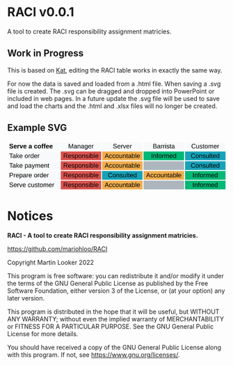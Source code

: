 # RACI v0.0.1

A tool to create RACI responsibility assignment matricies.

## Work in Progress

This is based on [Kat](github.com/marjohloo/Kat), editing the RACI table works in exactly the same way.

For now the data is saved and loaded from a .html file. 
When saving a .svg file is created. 
The .svg can be dragged and dropped into PowerPoint or included in web pages.
In a future update the .svg file will be used to save and load the charts and the .html and .xlsx files will no longer be created.

## Example SVG

![svg](coffee.svg)

<!---

## Installation

Extract the ZIP file to a folder on your Windows PC and run Kat.exe.

## Usage

A simple screen with no data is presented when the application is started

![new](images/new.png)

Replace "Title" with the title for the tracker being created.

![add_row](images/add_row.png) adds a new row.

![add_col](images/add_col.png) adds a new column.

Rows are best used for assessment targets and columns for pupils. *However scroll bars have not yet been implemented so inverting this use may work better depending upon your requirements.*

Once rows and columns have been added, each row and column can be assigned a title by typing in the entry box.

Each main cell can be cycled through the values 0 to 3 by clicking the button.

![basic](images/basic.png)

![show_full](images/show_full.png) will show additional controls that allow rows and columns to be moved or deleted.

![full](images/full.png)

Pressing the button again will hide the additional controls and return to the simpler view.

The File menu provides the following functions:

* **New:** creates a new file discarding any existing rows and columns
* **Open:** opens an existing file for further editing
* **Save:** saves the current data to an already opened file
* **Save As:** allows the current data to be saved to a different or new file
* **View HTML:** opens the saved file in the default browser for viewing and/or printing
* **View Excel:** opens the saved file in the default browser for viewing and/or printing
* **View Manual:** opens this manual for viewing
* **View Homepage:** opens the project's homepage on GitHub (releases are available on the right side of the homepage)

### HTML Files

Files are saved as standard HTML files as used on the internet. The main data table in the document is specially marked so the data can be re-loaded when the file is opened in the KAT application.

The HTML file includes the full data table as displayed in KAT, it also includes a per-column table allowing printed output to be placed in pupil's books. When printing a page-break is inserted between the full data table and the per-column tables, the printed output attempts to not split tables across pages. To include the cell colours in a print out it may be necessary to enable background colours in your browser's print settings.

### Excel Files

When the HTML file is saved a Microsoft Excel file is also saved with the same name. The Excel file's main worksheet contains the whole table, an additional worksheet is added for each column. Changing a title or value in the main worksheet will also change the title or value in the other worksheets (but *not* vice-versa), the text on worksheet tabs are *not* updated. Changing a value will also change its colour.

Changes made to the Excel file can *not* be loaded back into back into the KAT application, also adding rows or columns in the Excel file will *not* duplicate the added data across all worksheets and colours will *not* automatically be applied to data in the new rows and columns.

**The Excel file is mainly provided for institutions that will not accept a HTML file for such records and should be treated as an output only file.**

--->

# Notices

**RACI - A tool to create RACI responsibility assignment matricies.**

https://github.com/marjohloo/RACI

Copyright Martin Looker 2022

This program is free software: you can redistribute it and/or modify it under the terms of the GNU General Public License as published by the Free Software Foundation, either version 3 of the License, or (at your option) any later version.

This program is distributed in the hope that it will be useful, but WITHOUT ANY WARRANTY; without even the implied warranty of MERCHANTABILITY or FITNESS FOR A PARTICULAR PURPOSE. See the GNU General Public License for more details.

You should have received a copy of the GNU General Public License along with this program. If not, see <https://www.gnu.org/licenses/>.
